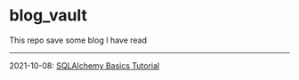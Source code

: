 # blog_vault
This repo save some blog I have read

-------------
2021-10-08: [SQLAlchemy Basics Tutorial](https://macwinwin.github.io/blog_vault/2021/sep/08/SQLAlchemy_Basics_Tutorial.html)